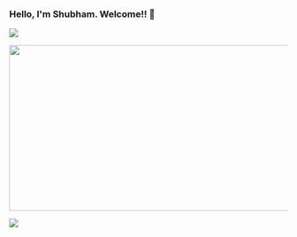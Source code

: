 ### Hello, I'm Shubham. Welcome!! 👋  
![](https://komarev.com/ghpvc/?username=Shubhamturakhia)

<p align="center">
  <img width="700" height="300" src="https://user-images.githubusercontent.com/61676386/103179966-69867300-484e-11eb-8428-adbd91642625.JPG">
</p>

<!--
**Shubhamturakhia/Shubhamturakhia** is a ✨ _special_ ✨ repository because its `README.md` (this file) appears on your GitHub profile.

Here are some ideas to get you started:

- 🔭 I’m currently working on ...
- 🌱 I’m currently learning ...
- 👯 I’m looking to collaborate on ...
- 🤔 I’m looking for help with ...
- 💬 Ask me about ...
- 📫 How to reach me: ...
- 😄 Pronouns: ...
- ⚡ Fun fact: ...
-->
![](https://hit.yhype.me/github/profile?user_id=61676386)
